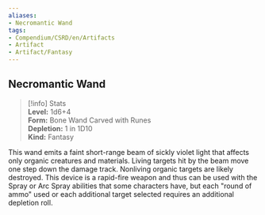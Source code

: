 ```yaml
---
aliases:
- Necromantic Wand
tags:
- Compendium/CSRD/en/Artifacts
- Artifact
- Artifact/Fantasy
---
```


  
## Necromantic Wand  
>[!info] Stats  
> **Level:** 1d6+4  
> **Form:** Bone Wand Carved with Runes  
> **Depletion:** 1 in 1D10  
> **Kind:** Fantasy
  
This wand emits a faint short-range beam of sickly violet light that affects only organic creatures and materials. Living targets hit by the beam move one step down the damage track. Nonliving organic targets are likely destroyed. This device is a rapid-fire weapon and thus can be used with the Spray or Arc Spray abilities that some characters have, but each "round of ammo" used or each additional target selected requires an additional depletion roll.
